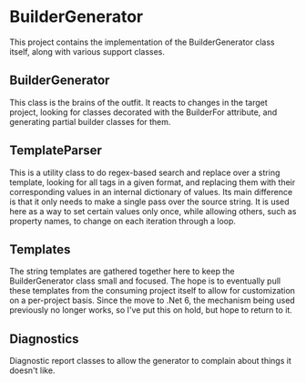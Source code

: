 # BuilderGenerator #

This project contains the implementation of the BuilderGenerator class itself, along with various support classes.

## BuilderGenerator ##

This class is the brains of the outfit. It reacts to changes in the target project, looking for classes decorated with the BuilderFor attribute, and generating partial builder classes for them.

## TemplateParser ##

This is a utility class to do regex-based search and replace over a string template, looking for all tags in a given format, and replacing them with their corresponding values in an internal dictionary of values. Its main difference is that it only needs to make a single pass over the source string. It is used here as a way to set certain values only once, while allowing others, such as property names, to change on each iteration through a loop.

## Templates ##

The string templates are gathered together here to keep the BuilderGenerator class small and focused. The hope is to eventually pull these templates from the consuming project itself to allow for customization on a per-project basis. Since the move to .Net 6, the mechanism being used previously no longer works, so I've put this on hold, but hope to return to it.

## Diagnostics ##

Diagnostic report classes to allow the generator to complain about things it doesn't like.